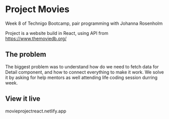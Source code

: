 # Project Movies

Week 8 of Technigo Bootcamp, pair programming with Johanna Rosenholm

Project is a website build in React, using API from https://www.themoviedb.org/

## The problem

The biggest problem was to understand how do we need to fetch data for Detail component, and how to connect everything to make it work. We solve it by asking for help mentors as well attending life coding session durring week. 

## View it live

movieprojectreact.netlify.app
